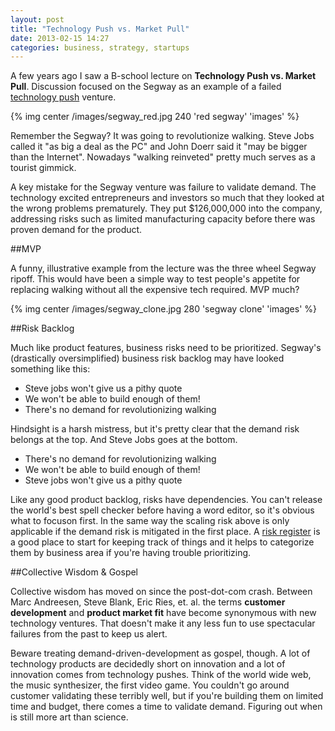 ```yaml
---
layout: post
title: "Technology Push vs. Market Pull"
date: 2013-02-15 14:27
categories: business, strategy, startups
---
```


A few years ago I saw a B-school lecture on __Technology Push vs. Market Pull__. Discussion focused on the Segway as an example of a failed [technology push](http://en.wikipedia.org/wiki/Technology_push) venture. 

{% img center /images/segway_red.jpg 240 'red segway' 'images' %}

Remember the Segway? It was going to revolutionize walking. Steve Jobs called it "as big a deal as the PC" and John Doerr said it "may be bigger than the Internet".  Nowadays "walking reinveted" pretty much serves as a tourist gimmick.


A key mistake for the Segway venture was failure to validate demand. The technology excited entrepreneurs and investors so much that they looked at the wrong problems prematurely. They put $126,000,000 into the company, addressing risks such as limited manufacturing capacity before there was proven demand for the product.

##MVP

A funny, illustrative example from the lecture was the three wheel Segway ripoff. This would have been a simple way to test people's appetite for replacing walking without all the expensive tech required. MVP much?

{% img center /images/segway_clone.jpg 280 'segway clone' 'images' %}

##Risk Backlog

Much like product features, business risks need to be prioritized. Segway's (drastically oversimplified) business risk backlog may have looked something like this:

* Steve jobs won't give us a pithy quote 
* We won't be able to build enough of them!
* There's no demand for revolutionizing walking


Hindsight is a harsh mistress, but it's pretty clear that the demand risk belongs at the top. And Steve Jobs goes at the bottom.

* There's no demand for revolutionizing walking
* We won't be able to build enough of them!
* Steve jobs won't give us a pithy quote 


Like any good product backlog, risks have dependencies. You can't release the world's best spell checker before having a word editor, so it's obvious what to focuson first. In the same way the scaling risk above is only applicable if the demand risk is mitigated in the first place. A [risk register](http://en.wikipedia.org/wiki/Risk_register) is a good place to start for keeping track of things and it helps to categorize them by business area if you're having trouble prioritizing.

##Collective Wisdom & Gospel

Collective wisdom has moved on since the post-dot-com crash. Between Marc Andreesen, Steve Blank, Eric Ries, et. al. the terms __customer development__ and __product market fit__ have become synonymous with new technology ventures.  That doesn't make it any less fun to use spectacular failures from the past to keep us alert.

Beware treating demand-driven-development as gospel, though. A lot of technology products are decidedly short on innovation and a lot of innovation comes from technology pushes.  Think of the world wide web, the music synthesizer, the first video game. You couldn't go around customer validating these terribly well, but if you're building them on limited time and budget, there comes a time to validate demand. Figuring out when is still more art than science.



